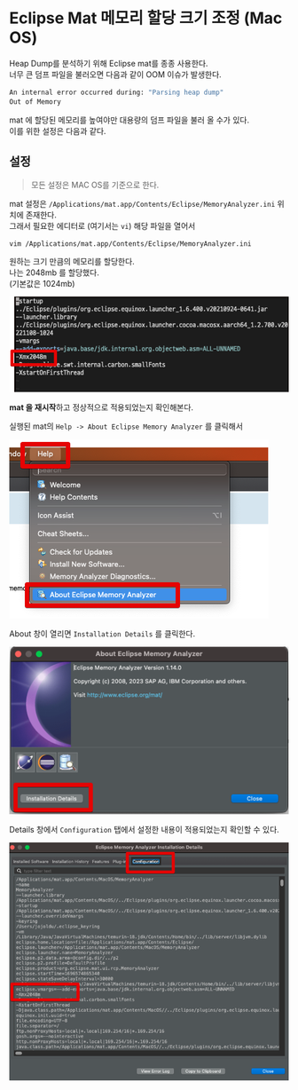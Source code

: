 # Eclipse Mat 메모리 할당 크기 조정 (Mac OS)

Heap Dump를 분석하기 위해 Eclipse mat를 종종 사용한다.  
너무 큰 덤프 파일을 불러오면 다음과 같이 OOM 이슈가 발생한다.

```bash
An internal error occurred during: "Parsing heap dump" 
Out of Memory
```

mat 에 할당된 메모리를 높여야만 대용량의 덤프 파일을 불러 올 수가 있다.  
이를 위한 설정은 다음과 같다.
## 설정

> 모든 설정은 MAC OS를 기준으로 한다.

mat 설정은 `/Applications/mat.app/Contents/Eclipse/MemoryAnalyzer.ini` 위치에 존재한다.  
그래서 필요한 에디터로 (여기서는 `vi`) 해당 파일을 열어서

```bash
vim /Applications/mat.app/Contents/Eclipse/MemoryAnalyzer.ini
```

원하는 크기 만큼의 메모리를 할당한다.  
나는 2048mb 를 할당했다.  
(기본값은 1024mb)

![ini](./images/ini.png)

**mat 을 재시작**하고 정상적으로 적용되었는지 확인해본다.  
  
실행된 mat의 `Help -> About Eclipse Memory Analyzer` 를 클릭해서

![review1](./images/review1.png)

About 창이 열리면 `Installation Details` 를 클릭한다.

![review2](./images/review2.png)

Details 창에서 `Configuration` 탭에서 설정한 내용이 적용되었는지 확인할 수 있다.

![review3](./images/review3.png)